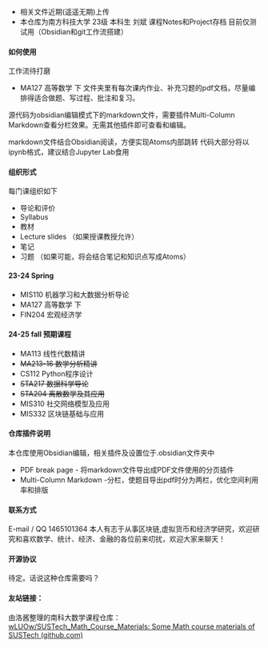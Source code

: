 - 相关文件近期(遥遥无期)上传
- 本仓库为南方科技大学 23级 本科生 刘斌 课程Notes和Project存档
目前仅测试用（Obsidian和git工作流搭建）
#### 如何使用
工作流待打磨
- MA127 高等数学 下
文件夹里有每次课内作业、补充习题的pdf文档，尽量编排得适合做题、写过程、批注和复习。

源代码为obsidian编辑模式下的markdown文件，需要插件Multi-Column Markdown查看分栏效果。无需其他插件即可查看和编辑。

markdown文件结合Obsidian阅读，方便实现Atoms内部跳转
代码大部分将以ipynb格式，建议结合Jupyter Lab食用
#### 组织形式
每门课组织如下
- 导论和评价
- Syllabus
- 教材
- Lecture slides
（如果授课教授允许）
- 笔记
- 习题
（如果可能，将会结合笔记和知识点写成Atoms）

#### 23-24 Spring
- MIS110 机器学习和大数据分析导论
- MA127 高等数学 下
- FIN204 宏观经济学

#### 24-25 fall 预期课程
- MA113       线性代数精讲
- ~~MA213-16 数学分析精讲~~
- CS112        Python程序设计
- ~~STA217      数据科学导论~~
- ~~STA204      离散数学及其应用~~
- MIS310 社交网络模型及应用
- MIS332 区块链基础与应用

#### 仓库插件说明
本仓库使用Obsidian编辑，相关插件及设置位于.obsidian文件夹中
- PDF break page - 将markdown文件导出成PDF文件使用的分页插件
- Multi-Column Markdown -分栏，使题目导出pdf时分为两栏，优化空间利用率和排版
#### 联系方式
E-mail /
QQ     1465101364
本人有志于从事区块链,虚拟货币和经济学研究，欢迎研究和喜欢数学、统计、经济、金融的各位前来叨扰，欢迎大家来聊天！

#### 开源协议
待定。话说这种仓库需要吗？

#### 友站链接：
由洛酱整理的南科大数学课程仓库：
[wLUOw/SUSTech_Math_Course_Materials: Some Math course materials of SUSTech (github.com)](https://github.com/wLUOw/SUSTech_Math_Course_Materials)
